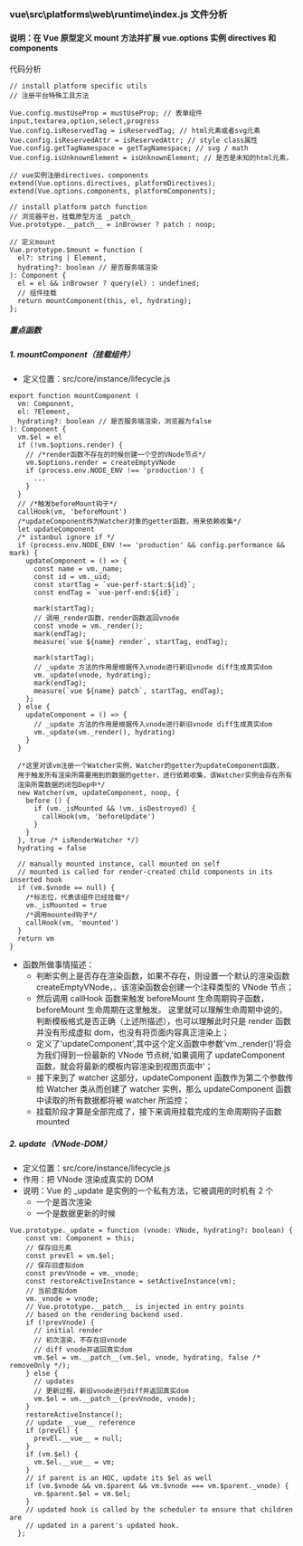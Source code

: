 ### vue\src\platforms\web\runtime\index.js 文件分析

#### 说明：在 Vue 原型定义 mount 方法并扩展 vue.options 实例 directives 和 components

代码分析

```
// install platform specific utils
// 注册平台特殊工具方法

Vue.config.mustUseProp = mustUseProp; // 表单组件 input,textarea,option,select,progress
Vue.config.isReservedTag = isReservedTag; // html元素或者svg元素
Vue.config.isReservedAttr = isReservedAttr; // style class属性
Vue.config.getTagNamespace = getTagNamespace; // svg / math
Vue.config.isUnknownElement = isUnknownElement; // 是否是未知的html元素，

// vue实例注册directives，components
extend(Vue.options.directives, platformDirectives);
extend(Vue.options.components, platformComponents);

// install platform patch function
// 浏览器平台，挂载原型方法 _patch_
Vue.prototype.__patch__ = inBrowser ? patch : noop;

// 定义mount
Vue.prototype.$mount = function (
  el?: string | Element,
  hydrating?: boolean // 是否服务端渲染
): Component {
  el = el && inBrowser ? query(el) : undefined;
  // 组件挂载
  return mountComponent(this, el, hydrating);
};
```

##### 重点函数

##### 1. mountComponent（挂载组件）

- 定义位置：src/core/instance/lifecycle.js

```
export function mountComponent (
  vm: Component,
  el: ?Element,
  hydrating?: boolean // 是否服务端渲染，浏览器为false
): Component {
  vm.$el = el
  if (!vm.$options.render) {
    // /*render函数不存在的时候创建一个空的VNode节点*/
    vm.$options.render = createEmptyVNode
    if (process.env.NODE_ENV !== 'production') {
      ...
    }
  }
  // /*触发beforeMount钩子*/
  callHook(vm, 'beforeMount')
  /*updateComponent作为Watcher对象的getter函数，用来依赖收集*/
  let updateComponent
  /* istanbul ignore if */
  if (process.env.NODE_ENV !== 'production' && config.performance && mark) {
    updateComponent = () => {
      const name = vm._name;
      const id = vm._uid;
      const startTag = `vue-perf-start:${id}`;
      const endTag = `vue-perf-end:${id}`;

      mark(startTag);
      // 调用_render函数，render函数返回vnode
      const vnode = vm._render();
      mark(endTag);
      measure(`vue ${name} render`, startTag, endTag);

      mark(startTag);
      // _update 方法的作用是根据传入vnode进行新旧vnode diff生成真实dom
      vm._update(vnode, hydrating);
      mark(endTag);
      measure(`vue ${name} patch`, startTag, endTag);
    };
  } else {
    updateComponent = () => {
      // _update 方法的作用是根据传入vnode进行新旧vnode diff生成真实dom
      vm._update(vm._render(), hydrating)
    }
  }

  /*这里对该vm注册一个Watcher实例，Watcher的getter为updateComponent函数，
  用于触发所有渲染所需要用到的数据的getter，进行依赖收集，该Watcher实例会存在所有
  渲染所需数据的闭包Dep中*/
  new Watcher(vm, updateComponent, noop, {
    before () {
      if (vm._isMounted && !vm._isDestroyed) {
        callHook(vm, 'beforeUpdate')
      }
    }
  }, true /* isRenderWatcher */)
  hydrating = false

  // manually mounted instance, call mounted on self
  // mounted is called for render-created child components in its inserted hook
  if (vm.$vnode == null) {
    /*标志位，代表该组件已经挂载*/
    vm._isMounted = true
    /*调用mounted钩子*/
    callHook(vm, 'mounted')
  }
  return vm
}
```

- 函数所做事情描述：
  - 判断实例上是否存在渲染函数，如果不存在，则设置一个默认的渲染函数 createEmptyVNode，、该渲染函数会创建一个注释类型的 VNode 节点；
  - 然后调用 callHook 函数来触发 beforeMount 生命周期钩子函数，beforeMount 生命周期在这里触发。
    这里就可以理解生命周期中说的，判断模板格式是否正确（上述所描述），也可以理解此时只是 render 函数并没有形成虚拟 dom，也没有将页面内容真正渲染上；
  - 定义了'updateComponent',其中这个定义函数中参数'vm.\_render()'将会为我们得到一份最新的 VNode 节点树,'如果调用了 updateComponent 函数，就会将最新的模板内容渲染到视图页面中'；
  - 接下来到了 watcher 这部分，updateComponent 函数作为第二个参数传给 Watcher 类从而创建了 watcher 实例，那么 updateComponent 函数中读取的所有数据都将被 watcher 所监控；
  - 挂载阶段才算是全部完成了，接下来调用挂载完成的生命周期钩子函数 mounted

##### 2. update（VNode-DOM）

- 定义位置：src/core/instance/lifecycle.js
- 作用：把 VNode 渲染成真实的 DOM
- 说明：Vue 的 \_update 是实例的一个私有方法，它被调用的时机有 2 个
  - 一个是首次渲染
  - 一个是数据更新的时候

```
Vue.prototype._update = function (vnode: VNode, hydrating?: boolean) {
    const vm: Component = this;
    // 保存旧元素
    const prevEl = vm.$el;
    // 保存旧虚拟dom
    const prevVnode = vm._vnode;
    const restoreActiveInstance = setActiveInstance(vm);
    // 当前虚拟dom
    vm._vnode = vnode;
    // Vue.prototype.__patch__ is injected in entry points
    // based on the rendering backend used.
    if (!prevVnode) {
      // initial render
      // 初次渲染，不存在旧vnode
      // diff vnode并返回真实dom
      vm.$el = vm.__patch__(vm.$el, vnode, hydrating, false /* removeOnly */);
    } else {
      // updates
      // 更新过程，新旧vnode进行diff并返回真实dom
      vm.$el = vm.__patch__(prevVnode, vnode);
    }
    restoreActiveInstance();
    // update __vue__ reference
    if (prevEl) {
      prevEl.__vue__ = null;
    }
    if (vm.$el) {
      vm.$el.__vue__ = vm;
    }
    // if parent is an HOC, update its $el as well
    if (vm.$vnode && vm.$parent && vm.$vnode === vm.$parent._vnode) {
      vm.$parent.$el = vm.$el;
    }
    // updated hook is called by the scheduler to ensure that children are
    // updated in a parent's updated hook.
  };
```
